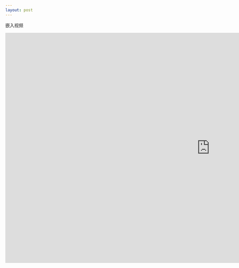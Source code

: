 ```yaml
---
layout: post
---
```


嵌入视频

<iframe width="1280" height="720" src="https://www.youtube.com/embed/khySM1YBQvA" frameborder="0" allowfullscreen></iframe>

